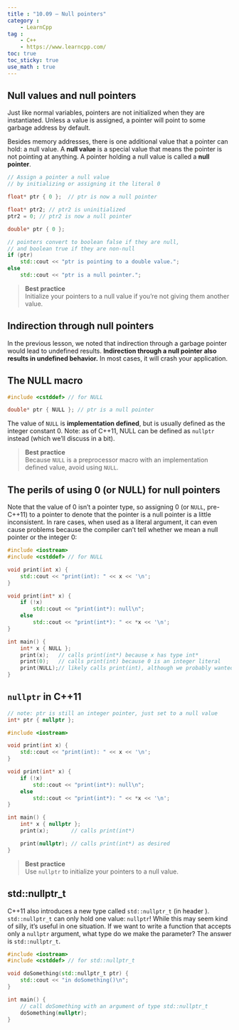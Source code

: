 ```yaml
---
title : "10.09 — Null pointers"
category :
    - LearnCpp
tag : 
    - C++
    - https://www.learncpp.com/
toc: true  
toc_sticky: true 
use_math : true
---
```



## Null values and null pointers

Just like normal variables, pointers are not initialized when they are instantiated. Unless a value is assigned, a pointer will point to some garbage address by default.

Besides memory addresses, there is one additional value that a pointer can hold: a null value. A **null value** is a special value that means the pointer is not pointing at anything. A pointer holding a null value is called a **null pointer**.

```c++
// Assign a pointer a null value
// by initializing or assigning it the literal 0

float* ptr { 0 };  // ptr is now a null pointer

float* ptr2; // ptr2 is uninitialized
ptr2 = 0; // ptr2 is now a null pointer
```

```c++
double* ptr { 0 };

// pointers convert to boolean false if they are null,
// and boolean true if they are non-null
if (ptr)
    std::cout << "ptr is pointing to a double value.";
else
    std::cout << "ptr is a null pointer.";
```

>**Best practice**  
Initialize your pointers to a null value if you’re not giving them another value.


## Indirection through null pointers

In the previous lesson, we noted that indirection through a garbage pointer would lead to undefined results. **Indirection through a null pointer also results in undefined behavior.** In most cases, it will crash your application.


## The NULL macro

```c++
#include <cstddef> // for NULL

double* ptr { NULL }; // ptr is a null pointer
```

The value of `NULL` is **implementation defined**, but is usually defined as the integer constant 0. Note: as of C++11, NULL can be defined as `nullptr` instead (which we’ll discuss in a bit).

>**Best practice**  
Because `NULL` is a preprocessor macro with an implementation defined value, avoid using `NULL`.


## The perils of using 0 (or NULL) for null pointers

Note that the value of 0 isn’t a pointer type, so assigning 0 (or `NULL`, pre-C++11) to a pointer to denote that the pointer is a null pointer is a little inconsistent. In rare cases, when used as a literal argument, it can even cause problems because the compiler can’t tell whether we mean a null pointer or the integer 0:

```c++
#include <iostream>
#include <cstddef> // for NULL

void print(int x) {
	std::cout << "print(int): " << x << '\n';
}

void print(int* x) {
	if (!x)
		std::cout << "print(int*): null\n";
	else
		std::cout << "print(int*): " << *x << '\n';
}

int main() {
	int* x { NULL };
	print(x);   // calls print(int*) because x has type int*
	print(0);   // calls print(int) because 0 is an integer literal
	print(NULL);// likely calls print(int), although we probably wanted print(int*)
}
```


## `nullptr` in C++11

```c++
// note: ptr is still an integer pointer, just set to a null value
int* ptr { nullptr }; 
```

```c++
#include <iostream>

void print(int x) {
	std::cout << "print(int): " << x << '\n';
}

void print(int* x) {
	if (!x)
		std::cout << "print(int*): null\n";
	else
		std::cout << "print(int*): " << *x << '\n';
}

int main() {
	int* x { nullptr };
	print(x);       // calls print(int*)

	print(nullptr); // calls print(int*) as desired
}
```

>**Best practice**  
Use `nullptr` to initialize your pointers to a null value.


## std::nullptr_t

C++11 also introduces a new type called `std::nullptr_t` (in header <cstddef>). `std::nullptr_t` can only hold one value: `nullptr`! While this may seem kind of silly, it’s useful in one situation. If we want to write a function that accepts only a `nullptr` argument, what type do we make the parameter? The answer is `std::nullptr_t`.


```c++
#include <iostream>
#include <cstddef> // for std::nullptr_t

void doSomething(std::nullptr_t ptr) {
    std::cout << "in doSomething()\n";
}

int main() {
    // call doSomething with an argument of type std::nullptr_t
    doSomething(nullptr); 
}
```


